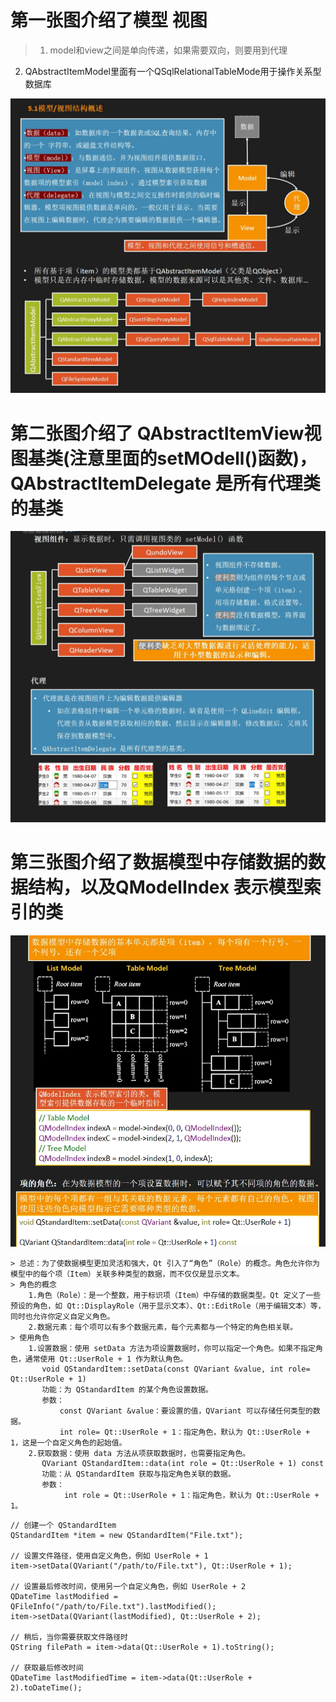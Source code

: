 # 第一张图介绍了模型 视图
> 1. model和view之间是单向传递，如果需要双向，则要用到代理
  2. QAbstractItemModel里面有一个QSqlRelationalTableMode用于操作关系型数据库

![1](./9.jpg)

# 第二张图介绍了 QAbstractItemView视图基类(注意里面的setMOdell()函数)，QAbstractltemDelegate 是所有代理类的基类

![2](./3.jpg)

# 第三张图介绍了数据模型中存储数据的数据结构，以及QModelIndex 表示模型索引的类

![3](./7.jpg)


```
> 总述：为了使数据模型更加灵活和强大，Qt 引入了“角色”（Role）的概念。角色允许你为模型中的每个项（Item）关联多种类型的数据，而不仅仅是显示文本。
> 角色的概念
    1.角色（Role）：是一个整数，用于标识项（Item）中存储的数据类型。Qt 定义了一些预设的角色，如 Qt::DisplayRole（用于显示文本）、Qt::EditRole（用于编辑文本）等，同时也允许你定义自定义角色。
    2.数据元素：每个项可以有多个数据元素，每个元素都与一个特定的角色相关联。
> 使用角色
    1.设置数据：使用 setData 方法为项设置数据时，你可以指定一个角色。如果不指定角色，通常使用 Qt::UserRole + 1 作为默认角色。
       void QStandardItem::setData(const QVariant &value, int role= Qt::UserRole + 1)
       功能：为 QStandardItem 的某个角色设置数据。
       参数：
           const QVariant &value：要设置的值，QVariant 可以存储任何类型的数据。
           int role= Qt::UserRole + 1：指定角色，默认为 Qt::UserRole + 1，这是一个自定义角色的起始值。
    2.获取数据：使用 data 方法从项获取数据时，也需要指定角色。
       QVariant QStandardItem::data(int role = Qt::UserRole + 1) const
       功能：从 QStandardItem 获取与指定角色关联的数据。
       参数：
            int role = Qt::UserRole + 1：指定角色，默认为 Qt::UserRole + 1。
```

```
// 创建一个 QStandardItem
QStandardItem *item = new QStandardItem("File.txt");

// 设置文件路径，使用自定义角色，例如 UserRole + 1
item->setData(QVariant("/path/to/File.txt"), Qt::UserRole + 1);

// 设置最后修改时间，使用另一个自定义角色，例如 UserRole + 2
QDateTime lastModified = QFileInfo("/path/to/File.txt").lastModified();
item->setData(QVariant(lastModified), Qt::UserRole + 2);

// 稍后，当你需要获取文件路径时
QString filePath = item->data(Qt::UserRole + 1).toString();

// 获取最后修改时间
QDateTime lastModifiedTime = item->data(Qt::UserRole + 2).toDateTime();
```